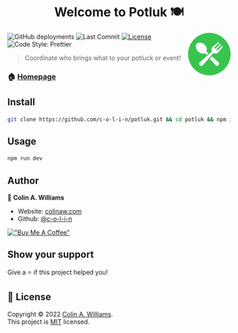 <h1 align="center">Welcome to Potluk 🍽</h1>
<img alt="Presto Parts Logo" width="96" height="96" align="right" src="public/icons/android-chrome-192x192.png" />
<p>
  <img alt="GitHub deployments" src="https://img.shields.io/github/deployments/c-o-l-i-n/potluk/production?label=production%20deployment">
  <img alt="Last Commit" src="https://img.shields.io/github/last-commit/c-o-l-i-n/potluk">
  <a href="LICENSE" target="_blank">
    <img alt="License" src="https://img.shields.io/github/license/c-o-l-i-n/potluk">
  </a>
  <img alt="Code Style: Prettier" src="https://img.shields.io/badge/code_style-prettier-6a5acd.svg"></a>
</p>

> Coordinate who brings what to your potluck or event!

### 🏠 [Homepage](https://potl.uk)

## Install

```sh
git clone https://github.com/c-o-l-i-n/potluk.git && cd potluk && npm install
```

## Usage

```sh
npm run dev
```

## Author

👤 **Colin A. Williams**

- Website: [colinaw.com](https://colinaw.com)
- Github: [@c-o-l-i-n](https://github.com/c-o-l-i-n)

[!["Buy Me A Coffee"](https://www.buymeacoffee.com/assets/img/custom_images/orange_img.png)](https://www.buymeacoffee.com/colinw)

## Show your support

Give a ⭐️ if this project helped you!

## 📝 License

Copyright © 2022 [Colin A. Williams](https://github.com/c-o-l-i-n).<br /> This
project is [MIT](https://github.com/c-o-l-i-n/potluk/blob/main/LICENSE)
licensed.
